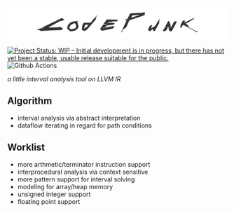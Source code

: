 ![logo](assets/logo.png)

[![Project Status: WIP – Initial development is in progress, but there has not yet been a stable, usable release suitable for the public.](https://www.repostatus.org/badges/latest/wip.svg)](https://www.repostatus.org/#wip)
![Github Actions](https://github.com/PragmaTwice/codepunk/workflows/Build/badge.svg)

*a little interval analysis tool on LLVM IR*

## Algorithm

- interval analysis via abstract interpretation
- dataflow iterating in regard for path conditions

## Worklist

- more arthmetic/terminator instruction support
- interprocedural analysis via context sensitive
- more pattern support for interval solving
- modeling for array/heap memory
- unsigned integer support
- floating point support
